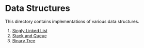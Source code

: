# Data Structures

This directory contains implementations of various data structures.

1. [Singly Linked List](./SinglyLinkedList)
2. [Stack and Queue](./StackAndQueue)
3. [Binary Tree](./BinaryTree)